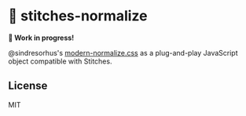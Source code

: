 # 🧵 stitches-normalize

**🚧 Work in progress!**

@sindresorhus's [modern-normalize.css](https://github.com/sindresorhus/modern-normalize) as a plug-and-play JavaScript object compatible with Stitches.

## License

MIT
